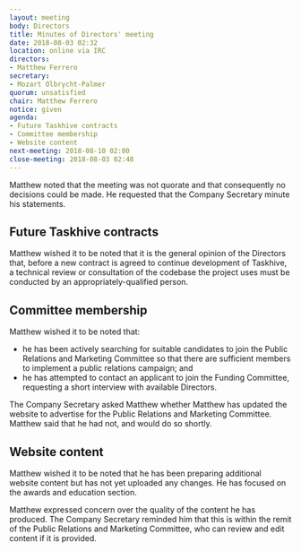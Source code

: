 ```yaml
---
layout: meeting
body: Directors
title: Minutes of Directors' meeting
date: 2018-08-03 02:32
location: online via IRC
directors:
- Matthew Ferrero
secretary:
- Mozart Olbrycht-Palmer
quorum: unsatisfied
chair: Matthew Ferrero
notice: given
agenda:
- Future Taskhive contracts
- Committee membership
- Website content
next-meeting: 2018-08-10 02:00
close-meeting: 2018-08-03 02:48
---
```


Matthew noted that the meeting was not quorate and that consequently no decisions could be made. He requested that the Company Secretary minute his statements.

## Future Taskhive contracts

Matthew wished it to be noted that it is the general opinion of the Directors that, before a new contract is agreed to continue development of Taskhive, a technical review or consultation of the codebase the project uses must be conducted by an appropriately-qualified person.

## Committee membership

Matthew wished it to be noted that:

- he has been actively searching for suitable candidates to join the Public Relations and Marketing Committee so that there are sufficient members to implement a public relations campaign; and
- he has attempted to contact an applicant to join the Funding Committee, requesting a short interview with available Directors.

The Company Secretary asked Matthew whether Matthew has updated the website to advertise for the Public Relations and Marketing Committee. Matthew said that he had not, and would do so shortly.

## Website content

Matthew wished it to be noted that he has been preparing additional website content but has not yet uploaded any changes. He has focused on the awards and education section.

Matthew expressed concern over the quality of the content he has produced. The Company Secretary reminded him that this is within the remit of the Public Relations and Marketing Committee, who can review and edit content if it is provided.
